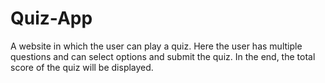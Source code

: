 # Quiz-App
A website in which the user can play a quiz. Here the user has multiple questions and can select options and submit the quiz. In the end, the total score of the quiz will be displayed.

